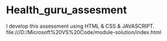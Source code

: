 # Health_guru_assesment
I develop this assessment using HTML &amp; CSS &amp; JAVASCRIPT. file:///D:/Microsoft%20VS%20Code/module-solution/index.html
